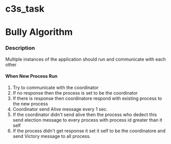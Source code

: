 # c3s_task

# Bully Algorithm

###  Description
Multiple instances of the application should run and communicate with each other


#### When New Process Run
1. Try to communicate with the coordinator
  1. If no response then the process is set to be the coordinator
  2. If there is response then coordinatore respond with existing process to the new process
2. Coordinator send Alive message every 1 sec.
3. If the coordinator didn't send alive then the process who dedect this send election message to every process with process id greater than it self
  1. If the process didn't get response it set it self to be the coordinatore and send Victory message to all process. 

